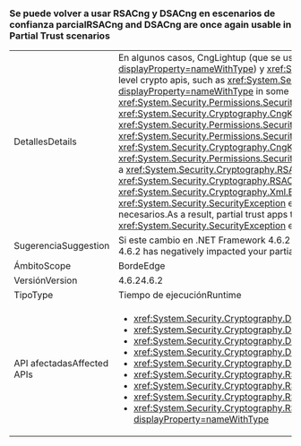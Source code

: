### <a name="rsacng-and-dsacng-are-once-again-usable-in-partial-trust-scenarios"></a><span data-ttu-id="991ea-101">Se puede volver a usar RSACng y DSACng en escenarios de confianza parcial</span><span class="sxs-lookup"><span data-stu-id="991ea-101">RSACng and DSACng are once again usable in Partial Trust scenarios</span></span>

|   |   |
|---|---|
|<span data-ttu-id="991ea-102">Detalles</span><span class="sxs-lookup"><span data-stu-id="991ea-102">Details</span></span>|<span data-ttu-id="991ea-103">En algunos casos, CngLightup (que se usa en varias API de criptografía de nivel superior, como <xref:System.Security.Cryptography.Xml.EncryptedXml?displayProperty=nameWithType>) y <xref:System.Security.Cryptography.RSACng?displayProperty=nameWithType> se basan en la plena confianza.</span><span class="sxs-lookup"><span data-stu-id="991ea-103">CngLightup (used in several higher-level crypto apis, such as <xref:System.Security.Cryptography.Xml.EncryptedXml?displayProperty=nameWithType>) and <xref:System.Security.Cryptography.RSACng?displayProperty=nameWithType> in some cases rely on full trust.</span></span> <span data-ttu-id="991ea-104">Estos casos incluyen P/Invoke sin permisos <xref:System.Security.Permissions.SecurityPermissionFlag.UnmanagedCode?displayProperty=nameWithType> de aserción y rutas de código en las que <xref:System.Security.Cryptography.CngKey?displayProperty=nameWithType> tiene peticiones de permiso para <xref:System.Security.Permissions.SecurityPermissionFlag.UnmanagedCode?displayProperty=nameWithType>.</span><span class="sxs-lookup"><span data-stu-id="991ea-104">These include P/Invokes without asserting <xref:System.Security.Permissions.SecurityPermissionFlag.UnmanagedCode?displayProperty=nameWithType> permissions, and code paths where <xref:System.Security.Cryptography.CngKey?displayProperty=nameWithType> has permission demands for <xref:System.Security.Permissions.SecurityPermissionFlag.UnmanagedCode?displayProperty=nameWithType>.</span></span> <span data-ttu-id="991ea-105">A partir de .NET Framework 4.6.2, CngLightup se usaba para cambiar a <xref:System.Security.Cryptography.RSACng?displayProperty=nameWithType> siempre que era posible.</span><span class="sxs-lookup"><span data-stu-id="991ea-105">Starting with the .NET Framework 4.6.2, CngLightup was used to switch to <xref:System.Security.Cryptography.RSACng?displayProperty=nameWithType> wherever possible.</span></span> <span data-ttu-id="991ea-106">Como resultado, las aplicaciones de confianza parcial que usaban <xref:System.Security.Cryptography.Xml.EncryptedXml?displayProperty=nameWithType> correctamente comenzaron a producir errores e iniciar <xref:System.Security.SecurityException> excepciones. Este cambio agrega las aserciones necesarias para que todas las funciones en las que se usa CngLightup tengan los permisos necesarios.</span><span class="sxs-lookup"><span data-stu-id="991ea-106">As a result, partial trust apps that successfully used <xref:System.Security.Cryptography.Xml.EncryptedXml?displayProperty=nameWithType> began to fail and throw <xref:System.Security.SecurityException> exceptions.This change adds the required asserts so that all functions using CngLightup have the required permissions.</span></span>|
|<span data-ttu-id="991ea-107">Sugerencia</span><span class="sxs-lookup"><span data-stu-id="991ea-107">Suggestion</span></span>|<span data-ttu-id="991ea-108">Si este cambio en .NET Framework 4.6.2 ha afectado negativamente a las aplicaciones de confianza parcial, actualice a .NET Framework 4.7.1.</span><span class="sxs-lookup"><span data-stu-id="991ea-108">If this change in the .NET Framework 4.6.2 has negatively impacted your partial trust apps, upgrade to the .NET Framework 4.7.1.</span></span>|
|<span data-ttu-id="991ea-109">Ámbito</span><span class="sxs-lookup"><span data-stu-id="991ea-109">Scope</span></span>|<span data-ttu-id="991ea-110">Borde</span><span class="sxs-lookup"><span data-stu-id="991ea-110">Edge</span></span>|
|<span data-ttu-id="991ea-111">Versión</span><span class="sxs-lookup"><span data-stu-id="991ea-111">Version</span></span>|<span data-ttu-id="991ea-112">4.6.2</span><span class="sxs-lookup"><span data-stu-id="991ea-112">4.6.2</span></span>|
|<span data-ttu-id="991ea-113">Tipo</span><span class="sxs-lookup"><span data-stu-id="991ea-113">Type</span></span>|<span data-ttu-id="991ea-114">Tiempo de ejecución</span><span class="sxs-lookup"><span data-stu-id="991ea-114">Runtime</span></span>|
|<span data-ttu-id="991ea-115">API afectadas</span><span class="sxs-lookup"><span data-stu-id="991ea-115">Affected APIs</span></span>|<ul><li><xref:System.Security.Cryptography.DSACng.%23ctor(System.Security.Cryptography.CngKey)?displayProperty=nameWithType></li><li><xref:System.Security.Cryptography.DSACng.Key?displayProperty=nameWithType></li><li><xref:System.Security.Cryptography.DSACng.LegalKeySizes?displayProperty=nameWithType></li><li><xref:System.Security.Cryptography.DSACng.CreateSignature(System.Byte[])?displayProperty=nameWithType></li><li><xref:System.Security.Cryptography.DSACng.VerifySignature(System.Byte[],System.Byte[])?displayProperty=nameWithType></li><li><xref:System.Security.Cryptography.RSACng.%23ctor(System.Security.Cryptography.CngKey)?displayProperty=nameWithType></li><li><xref:System.Security.Cryptography.RSACng.Key?displayProperty=nameWithType></li><li><xref:System.Security.Cryptography.RSACng.Decrypt(System.Byte[],System.Security.Cryptography.RSAEncryptionPadding)?displayProperty=nameWithType></li><li><xref:System.Security.Cryptography.RSACng.SignHash(System.Byte[],System.Security.Cryptography.HashAlgorithmName,System.Security.Cryptography.RSASignaturePadding)?displayProperty=nameWithType></li></ul>|

